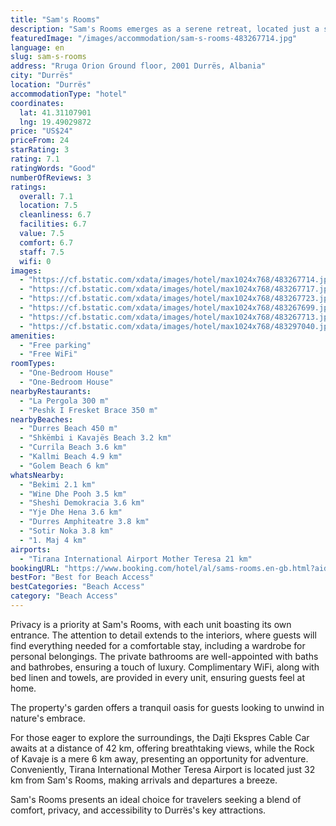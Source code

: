 ```yaml
---
title: "Sam's Rooms"
description: "Sam's Rooms emerges as a serene retreat, located just a short 800-meter stroll from the vibrant Durres Beach and within a comfortable distance of 38 km from the historic Skanderbeg Square in Durrës."
featuredImage: "/images/accommodation/sam-s-rooms-483267714.jpg"
language: en
slug: sam-s-rooms
address: "Rruga Orion Ground floor, 2001 Durrës, Albania"
city: "Durrës"
location: "Durrës"
accommodationType: "hotel"
coordinates:
  lat: 41.31107901
  lng: 19.49029872
price: "US$24"
priceFrom: 24
starRating: 3
rating: 7.1
ratingWords: "Good"
numberOfReviews: 3
ratings:
  overall: 7.1
  location: 7.5
  cleanliness: 6.7
  facilities: 6.7
  value: 7.5
  comfort: 6.7
  staff: 7.5
  wifi: 0
images:
  - "https://cf.bstatic.com/xdata/images/hotel/max1024x768/483267714.jpg?k=65a45d2ee14d9c4f338a7719f2329b1f2795ee18d7b78b723ba69830048888dc&o=&hp=1"
  - "https://cf.bstatic.com/xdata/images/hotel/max1024x768/483267717.jpg?k=1b1fa4a6ce64917e81f91857433a218d9a96340e121972f21b1186b493605842&o=&hp=1"
  - "https://cf.bstatic.com/xdata/images/hotel/max1024x768/483267723.jpg?k=16e853a70cf2572f9f2713a929ef4910f2ad75c422f95dd7ca85911b6a73dc6b&o=&hp=1"
  - "https://cf.bstatic.com/xdata/images/hotel/max1024x768/483267699.jpg?k=de2b883fd3dc84284208f3ad74f7143169bdeadd98183c5c4490bf3787d90c5f&o=&hp=1"
  - "https://cf.bstatic.com/xdata/images/hotel/max1024x768/483267713.jpg?k=78e2a5537d089ea1e607d7da8599ba55b71a39f95cffbc676836d09e724b12a8&o=&hp=1"
  - "https://cf.bstatic.com/xdata/images/hotel/max1024x768/483297040.jpg?k=08801b0f2dd83fcafabe1b1df0d9cd4f161952133dd9b12e0e0768ab6feecfb0&o=&hp=1"
amenities:
  - "Free parking"
  - "Free WiFi"
roomTypes:
  - "One-Bedroom House"
  - "One-Bedroom House"
nearbyRestaurants:
  - "La Pergola 300 m"
  - "Peshk I Fresket Brace 350 m"
nearbyBeaches:
  - "Durres Beach 450 m"
  - "Shkëmbi i Kavajës Beach 3.2 km"
  - "Currila Beach 3.6 km"
  - "Kallmi Beach 4.9 km"
  - "Golem Beach 6 km"
whatsNearby:
  - "Bekimi 2.1 km"
  - "Wine Dhe Pooh 3.5 km"
  - "Sheshi Demokracia 3.6 km"
  - "Yje Dhe Hena 3.6 km"
  - "Durres Amphiteatre 3.8 km"
  - "Sotir Noka 3.8 km"
  - "1. Maj 4 km"
airports:
  - "Tirana International Airport Mother Teresa 21 km"
bookingURL: "https://www.booking.com/hotel/al/sams-rooms.en-gb.html?aid=8035640"
bestFor: "Best for Beach Access"
bestCategories: "Beach Access"
category: "Beach Access"
---
```


Privacy is a priority at Sam's Rooms, with each unit boasting its own entrance. The attention to detail extends to the interiors, where guests will find everything needed for a comfortable stay, including a wardrobe for personal belongings. The private bathrooms are well-appointed with baths and bathrobes, ensuring a touch of luxury. Complimentary WiFi, along with bed linen and towels, are provided in every unit, ensuring guests feel at home.

The property's garden offers a tranquil oasis for guests looking to unwind in nature's embrace. 

For those eager to explore the surroundings, the Dajti Ekspres Cable Car awaits at a distance of 42 km, offering breathtaking views, while the Rock of Kavaje is a mere 6 km away, presenting an opportunity for adventure. Conveniently, Tirana International Mother Teresa Airport is located just 32 km from Sam's Rooms, making arrivals and departures a breeze.

Sam's Rooms presents an ideal choice for travelers seeking a blend of comfort, privacy, and accessibility to Durrës's key attractions.